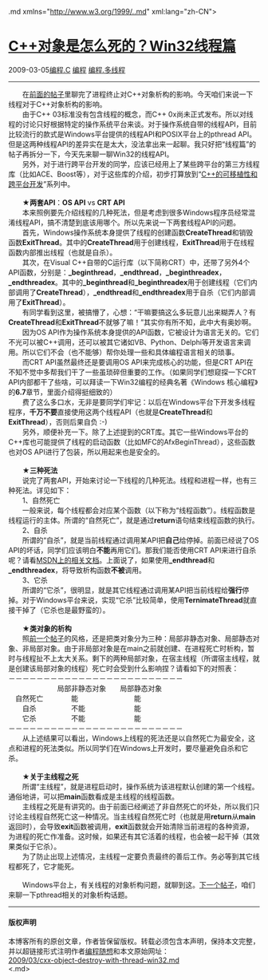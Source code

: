 <!DOCTYPE.md>
.md xmlns="http://www.w3.org/1999/..md" xml:lang="zh-CN">
<head>
<meta http-equiv="Content-Type" content="text.md; charset=utf-8" />
<meta name="generator" content="Python script by program.think@gmail.com" />
<meta name="provider" content="program-think.blogspot.com" />
<link type="text/css" rel="stylesheet" href="../../css/program-think.css" />
<title>C++对象是怎么死的？Win32线程篇 - 编程随想的博客</title>
</head>
<body>
<div id="main" style="width:100%;">
<h1><a href="../../index.md" title="回到首页">C++对象是怎么死的？Win32线程篇</a></h1>
<div class="post-info"><span class="date-header">2009-03-05</span><a href="../../tags/E7BC96E7A88B.C.md" class="tag">编程.C</a> <a href="../../tags/E7BC96E7A88B.md" class="tag">编程</a> <a href="../../tags/E7BC96E7A88B.E5A49AE7BABFE7A88B.md" class="tag">编程.多线程</a> </div>
<hr>
<div class="post">
　　在<a href="../../2009/02/cxx-object-destroy-with-process.md">前面的帖子</a>里聊完了进程终止对C++对象析构的影响。今天咱们来说一下线程对于C++对象析构的影响。<br />　　由于C++ 03标准没有包含线程的概念，而C++ 0x尚未正式发布。所以对线程的讨论只好根据特定的操作系统平台来谈。对于操作系统自带的线程API，目前比较流行的款式是Windows平台提供的线程API和POSIX平台上的pthread API。但是这两种线程API的差异实在是太大，没法拿出来一起聊。我只好把“线程篇”的帖子再拆分一下，今天先来聊一聊Win32的线程API。<!--program-think--><br />　　另外，对于进行跨平台开发的同学，应该已经用上了某些跨平台的第三方线程库（比如ACE、Boost等），对于这些库的介绍，初步打算放到“<a href="../../2009/01/cxx-cross-platform-develop-0-overview.md" target="_blank">C++的可移植性和跨平台开发</a>”系列中。<br /><br />　　★<b>两套API</b>：<b>OS API</b> vs <b>CRT API</b><br />　　本来照例要先介绍线程的几种死法，但是考虑到很多Windows程序员经常混淆线程API，搞不清楚到底该用哪个。所以先来说一下两套线程API的问题。<br />　　首先，Windows操作系统本身提供了线程的创建函数<b>CreateThread</b>和销毁函数<b>ExitThread</b>。其中的<b>CreateThread</b>用于创建线程，<b>ExitThread</b>用于在线程函数内部推出线程（也就是自杀）。<br />　　其次，在Visual C++自带的C运行库（以下简称CRT）中，还带了另外4个API函数，分别是：<b>_beginthread</b>，<b>_endthread</b>，<b>_beginthreadex</b>，<b>_endthreadex</b>。其中的<b>_beginthread</b>和<b>_beginthreadex</b>用于创建线程（它们内部调用了<b>CreateThread</b>），<b>_endthread</b>和<b>_endthreadex</b>用于自杀（它们内部调用了<b>ExitThread</b>）。<br />　　有同学看到这里，被搞懵了，心想：“干嘛要搞这么多玩意儿出来糊弄人？有<b>CreateThread</b>和<b>ExitThread</b>不就够了嘛！”其实你有所不知，此中大有奥妙啊。<br />　　因为OS API作为操作系统本身提供的API函数，它被设计为语言无关的。它们不光可以被C++调用，还可以被其它诸如VB、Python、Delphi等开发语言来调用。所以它们不会（也不能够）帮你处理一些和具体编程语言相关的琐事。<br />　　而CRT API虽然最终还是要调用OS API来完成核心的功能，但是CRT API在不知不觉中多帮我们干了一些虽琐碎但重要的工作。（如果同学们想窥探一下CRT API内部都干了些啥，可以拜读一下Win32编程的经典名著《Windows 核心编程》的<b>6.7</b>章节，里面介绍得挺细致的）<br />　　费了这么多口水，无非是要同学们牢记：以后在Windows平台下开发多线程程序，<b>千万不要</b>直接使用这两个线程API（也就是<b>CreateThread</b>和<b>ExitThread</b>），否则后果自负 :-)<br />　　另外，顺便补充一下。除了上述提到的CRT库。其它一些Windows平台的C++库也可能提供了线程的启动函数（比如MFC的AfxBeginThread），这些函数也对OS API进行了包装，所以用起来也是安全的。<br /><br />　　★<b>三种死法</b><br />　　说完了两套API，开始来讨论一下线程的几种死法。线程和进程一样，也有三种死法。详见如下：<br />　　1、自然死亡<br />　　一般来说，每个线程都会对应某个函数（以下称为“线程函数”）。线程函数是线程运行的主体。所谓的“自然死亡”，就是通过<b>return</b>语句结束线程函数的执行。<br />　　2、自杀<br />　　所谓的“自杀”，就是当前线程通过调用某API把<b>自己</b>给停掉。前面已经说了OS API的坏话，同学们应该明白<b>不能</b>再用它们。那我们能否使用CRT API来进行自杀呢？请看<a href="http://msdn.microsoft.com/en-us/library/hw264s73.aspx" target="_blank" rel="nofollow">MSDN上的相关文档</a>。上面说了，如果使用<b>_endthread</b>和<b>_endthreadex</b>，将导致析构函数<b>不被</b>调用。<br />　　3、它杀<br />　　所谓的“它杀”，很明显，就是其它线程通过调用某API把当前线程给<b>强行</b>停掉。对于Windows平台来说，实现“它杀”比较简单，使用<b>TernimateThread</b>就直接干掉了（它杀也是最野蛮的）。<br /><br />　　★<b>类对象的析构</b><br />　　照<a href="../../2009/02/cxx-object-destroy-with-process.md">前一个帖子</a>的风格，还是把类对象分为三种：局部非静态对象、局部静态对象、非局部对象。由于非局部对象是在main之前就创建、在进程死亡时析构，暂时与线程扯不上太大关系。剩下的两种局部对象，在宿主线程（所谓宿主线程，就是创建该局部对象的线程）死亡时会受到什么影响捏？请看如下的对照表：<br />－－－－－－－－－－－－－－－－－－－－－－－－－<br />　　　　　　　局部非静态对象　　局部静态对象<br />　自然死亡　　　　能　　　　　　　　能<br />　　自杀　　　　　不能　　　　　　　能<br />　　它杀　　　　　不能　　　　　　　能<br />－－－－－－－－－－－－－－－－－－－－－－－－－<br />　　从上述结果可以看出，Windows上线程的死法还是以自然死亡为最安全，这点和进程的死法类似。所以同学们在Windows上开发时，要尽量避免自杀和它杀。<br /><br />　　★<b>关于主线程之死</b><br />　　所谓“主线程”，就是进程启动时，操作系统为该进程默认创建的第一个线程。通俗地讲，可以把<b>main</b>函数看成是主线程的线程函数。<br />　　主线程之死是有讲究的。由于前面已经阐述了非自然死亡的坏处，所以我们只讨论主线程自然死亡这一种情况。当主线程自然死亡时（也就是用<b>return</b>从<b>main</b>返回时），会导致<b>exit</b>函数被调用，<b>exit</b>函数就会开始清除当前进程的各种资源，为进程的死亡作准备。这时候，如果还有其它活着的线程，也会被一起干掉（其效果类似于它杀）。<br />　　为了防止出现上述情况，主线程一定要负责最终的善后工作。务必等到其它线程都死了，它才能死。<br /><br />　　Windows平台上，有关线程的对象析构问题，就聊到这。<a href="../../2009/03/cxx-object-destroy-with-thread-posix.md">下一个帖子</a>，咱们来聊一下pthread相关的对象析构话题。<div class="blogger-post-footer">
</div>
<hr>
<div class="copyright">
<h4>版权声明</h4>
本博客所有的原创文章，作者皆保留版权。转载必须包含本声明，保持本文完整，并以超链接形式注明作者<a href="mailto:program.think@gmail.com">编程随想</a>和本文原始网址：<br>
<a href="2009/03/cxx-object-destroy-with-thread-win32.md">2009/03/cxx-object-destroy-with-thread-win32.md</a>
</div>
</div>
</body>
<.md>
